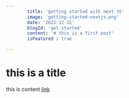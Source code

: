 ```yaml
---
        title: 'getting started with next JS'
        image: 'getting-started-nextjs.png'
        date: '2022-12-12'
        blogId: 'get-started'
        content: '# this is a first post'
        isFeatured : true

---
```


 # this is a title

 this is content [link](https://google.com)